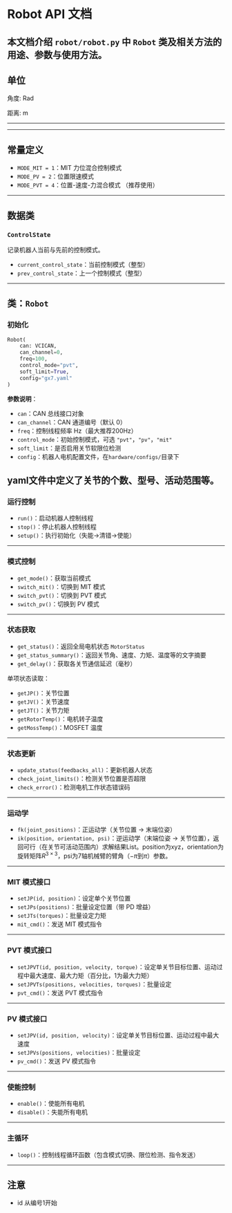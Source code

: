 # Robot API 文档

本文档介绍 `robot/robot.py` 中 `Robot` 类及相关方法的用途、参数与使用方法。
---
## 单位

角度: Rad

距离: m

---

---

## 常量定义
- `MODE_MIT = 1`：MIT 力位混合控制模式
- `MODE_PV = 2`：位置限速模式
- `MODE_PVT = 4`：位置-速度-力混合模式 （推荐使用）

---

## 数据类
### `ControlState`
记录机器人当前与先前的控制模式。
- `current_control_state`：当前控制模式（整型）
- `prev_control_state`：上一个控制模式（整型）

---

## 类：`Robot`

### 初始化
```python
Robot(
    can: VCICAN,
    can_channel=0,
    freq=100,
    control_mode="pvt",
    soft_limit=True,
    config="gx7.yaml"
)
```
**参数说明**：
- `can`：CAN 总线接口对象
- `can_channel`：CAN 通道编号（默认 0）
- `freq`：控制线程频率 Hz（最大推荐200Hz）
- `control_mode`：初始控制模式，可选 `"pvt"`，`"pv"`，`"mit"`
- `soft_limit`：是否启用关节软限位检测
- `config`：机器人电机配置文件，在`hardware/configs/`目录下

yaml文件中定义了关节的个数、型号、活动范围等。
---

### 运行控制
- `run()`：启动机器人控制线程
- `stop()`：停止机器人控制线程
- `setup()`：执行初始化（失能→清错→使能）

---

### 模式控制
- `get_mode()`：获取当前模式
- `switch_mit()`：切换到 MIT 模式
- `switch_pvt()`：切换到 PVT 模式
- `switch_pv()`：切换到 PV 模式

---

### 状态获取
- `get_status()`：返回全局电机状态 `MotorStatus`
- `get_status_summary()`：返回关节角、速度、力矩、温度等的文字摘要
- `get_delay()`：获取各关节通信延迟（毫秒）

单项状态读取：
- `getJP()`：关节位置
- `getJV()`：关节速度
- `getJT()`：关节力矩
- `getRotorTemp()`：电机转子温度
- `getMossTemp()`：MOSFET 温度

---

### 状态更新
- `update_status(feedbacks_all)`：更新机器人状态
- `check_joint_limits()`：检测关节位置是否超限
- `check_error()`：检测电机工作状态错误码

---

### 运动学
- `fk(joint_positions)`：正运动学（关节位置 → 末端位姿）
- `ik(position, orientation, psi)`：逆运动学（末端位姿 → 关节位置），返回可行（在关节可活动范围内）求解结果List。position为xyz，orientation为旋转矩阵$R^{3\times 3}$，psi为7轴机械臂的臂角（$-\pi$到$\pi$）参数。

---

### MIT 模式接口
- `setJP(id, position)`：设定单个关节位置
- `setJPs(positions)`：批量设定位置（带 PD 增益）
- `setJTs(torques)`：批量设定力矩
- `mit_cmd()`：发送 MIT 模式指令

---

### PVT 模式接口
- `setJPVT(id, position, velocity, torque)`：设定单关节目标位置、运动过程中最大速度、最大力矩（百分比，1为最大力矩）
- `setJPVTs(positions, velocities, torques)`：批量设定
- `pvt_cmd()`：发送 PVT 模式指令

---

### PV 模式接口
- `setJPV(id, position, velocity)`：设定单关节目标位置、运动过程中最大速度
- `setJPVs(positions, velocities)`：批量设定
- `pv_cmd()`：发送 PV 模式指令

---

### 使能控制
- `enable()`：使能所有电机
- `disable()`：失能所有电机

---

### 主循环
- `loop()`：控制线程循环函数（包含模式切换、限位检测、指令发送）

---

## 注意

* id 从编号1开始
